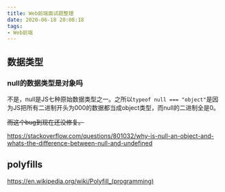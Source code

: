 ```yaml
---
title: Web前端面试题整理
date: 2020-06-18 20:08:18
tags:
- Web前端
---
```


## 数据类型

### null的数据类型是对象吗

不是，null是JS七种原始数据类型之一。之所以`typeof null === "object"`是因为JS把所有二进制开头为000的数据都当成object类型，而null的二进制全是0。

~~而这个bug到现在还没修复。~~

https://stackoverflow.com/questions/801032/why-is-null-an-object-and-whats-the-difference-between-null-and-undefined



## polyfills

https://en.wikipedia.org/wiki/Polyfill_(programming)